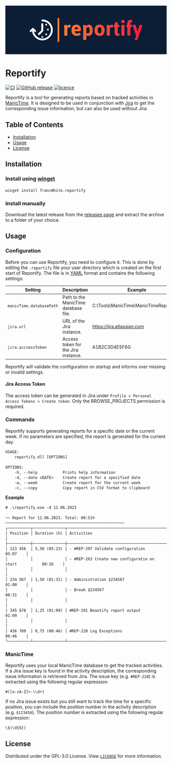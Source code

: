 ![logo](doc/img/logo-banner.png)

# Reportify

[![CI](https://github.com/francWhite/reportify/actions/workflows/ci.yml/badge.svg?branch=main)](https://github.com/francWhite/reportify/actions/workflows/ci.yml)
[![GitHub release](https://img.shields.io/github/v/release/francWhite/reportify)](https://github.com/francWhite/reportify/releases)
[![licence](https://img.shields.io/github/license/francWhite/reportify)](https://github.com/francWhite/reportify/blob/main/LICENSE)

Reportify is a tool for generating reports based on tracked activities in [ManicTime](https://www.manictime.com/). It is designed to be used in conjunction with [Jira](https://www.atlassian.com/software/jira) to get the corresponding issue information, but can also be used without Jira.

## Table of Contents

- [Installation](#installation)
- [Usage](#usage)
- [License](#license)

## Installation

### Install using [winget](https://learn.microsoft.com/en-us/windows/package-manager/winget/) 

`winget install francWhite.reportify`
### Install manually

Download the latest release from the [releases page](https://github.com/francWhite/reportify/releases) and extract the archive to a folder of your choice.

## Usage

### Configuration

Before you can use Reportify, you need to configure it. This is done by editing the `.reportify` file your user directory which is created on the first start of Reportify. The file is in [YAML](https://yaml.org/) format and contains the following settings:

| Setting                  | Description                          | Example                                |
|--------------------------|--------------------------------------|----------------------------------------|
| `manicTime.databasePath` | Path to the ManicTime database file. | C:\Tools\ManicTime\ManicTimeReports.db |
| `jira.url`               | URL of the Jira instance.            | https://jira.atlassian.com             |
| `jira.accsessToken`      | Access token for the Jira instance.  | A1B2C3D4E5F6G                          |


Reportify will validate the configuration on startup and informs over missing or invalid settings.

#### Jira Access Token
The access token can be generated in Jira under `Profile > Personal Access Tokens > Create token`. Only the BROWSE_PROJECTS permission is required.

### Commands

Reportify supports generating reports for a specific date or the current week. If no parameters are specified, the report is generated for the current day.

```
USAGE:
    reportify.dll [OPTIONS]

OPTIONS:
    -h, --help           Prints help information
    -d, --date <DATE>    Create report for a specified date
    -w, --week           Create report for the current week
    -c, --copy           Copy report in CSV format to clipboard
```


**Example**

```
# .\reportify.exe -d 12.06.2023

── Report for 12.06.2023. Total: 08:51h ────────────────────────────────────────────────────
┌──────────┬──────────────┬────────────────────────────────────────────────────────────────┐
│ Position │ Duration (h) │ Activities                                                     │
├──────────┼──────────────┼────────────────────────────────────────────────────────────────┤
│ 123 456  │ 5,50 (05:23) │ - #REP-297 Validate configuration                     05:07    │
│          │              │ - #REP-263 Create new configuratio on start           00:16    │
│          │              │                                                                │
│ 234 567  │ 1,50 (01:31) │ - Administration $234567                              01:00    │
│          │              │ - Break $234567                                       00:31    │
│          │              │                                                                │
│ 345 678  │ 1,25 (01:09) │ #REP-291 Beautify report output                       01:09    │
│          │              │                                                                │
│ 456 789  │ 0,75 (00:46) │ #REP-228 Log Exceptions                               00:46    │
└──────────┴──────────────┴────────────────────────────────────────────────────────────────┘
```

### ManicTime

Reportify uses your local ManicTime database to get the tracked activities. If a Jira issue key is found in the activity description, the corresponding issue information is retrieved from Jira. The issue key (e.g. `#REP-228`) is extracted using the following regular expression: 
```regexp
#([a-zA-Z]+-\\d+)
```

If no Jira issue exists but you still want to track the time for a specific position, you can include the position number in the activity description (e.g. `$123456`). The position number is extracted using the following regular expression:
```regexp
\$(\d{6})
```


## License

Distributed under the GPL-3.0 License. View [`LICENSE`](https://github.com/francWhite/reportify/blob/main/LICENSE) for more information.
